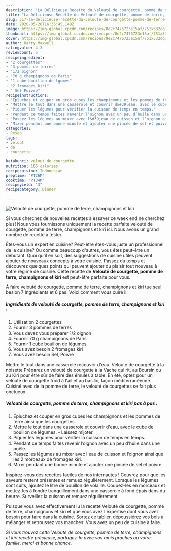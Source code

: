 ```yaml
---
description: "La Délicieuse Recette du Velouté de courgette, pomme de terre, champignons et kiri"
title: "La Délicieuse Recette du Velouté de courgette, pomme de terre, champignons et kiri"
slug: 517-la-delicieuse-recette-du-veloute-de-courgette-pomme-de-terre-champignons-et-kiri
date: 2020-05-28T16:35:45.148Z
image: https://img-global.cpcdn.com/recipes/8e2c7476723e15af/751x532cq70/veloute-de-courgette-pomme-de-terre-champignons-et-kiri-photo-principale-de-la-recette.jpg
thumbnail: https://img-global.cpcdn.com/recipes/8e2c7476723e15af/751x532cq70/veloute-de-courgette-pomme-de-terre-champignons-et-kiri-photo-principale-de-la-recette.jpg
cover: https://img-global.cpcdn.com/recipes/8e2c7476723e15af/751x532cq70/veloute-de-courgette-pomme-de-terre-champignons-et-kiri-photo-principale-de-la-recette.jpg
author: Harry Maxwell
ratingvalue: 4.3
reviewcount: 5
recipeingredient:
- "2 courgettes"
- "3 pommes de terres"
- "1/2 oignon"
- "70 g champignons de Paris"
- "1 cube bouillon de lgumes"
- "2 fromages kiri"
- " Sel Poivre"
recipeinstructions:
- "Épluchez et couper en gros cubes les champignons et les pommes de terre ainsi que les courgettes."
- "Mettre le tout dans une casserole et couvrir d&#39;eau, avec le cube de bouillon de légumes. Laissez mijoter."
- "Piquer les légumes pour vérifier la cuisson de temps en temps."
- "Pendant ce temps faites revenir l’oignon avec un peu d’huile dans une poêle."
- "Passez les légumes au mixer avec l&#39;eau de cuisson et l’oignon ainsi que les 2 morceaux de fromages kiri."
- "Mixer pendant une bonne minute et ajouter une pincée de sel et poivre."
categories:
- Resep
tags:
- velout
- de
- courgette

katakunci: velout de courgette 
nutrition: 166 calories
recipecuisine: Indonesian
preptime: "PT26M"
cooktime: "PT34M"
recipeyield: "3"
recipecategory: Dinner

---
```



![Velouté de courgette, pomme de terre, champignons et kiri](https://img-global.cpcdn.com/recipes/8e2c7476723e15af/751x532cq70/veloute-de-courgette-pomme-de-terre-champignons-et-kiri-photo-principale-de-la-recette.jpg)

Si vous cherchez de nouvelles recettes à essayer ce week end ne cherchez plus! Nous vous fournissons uniquement la recette parfaite velouté de courgette, pomme de terre, champignons et kiri ici. Nous avons un grand nombre de recette à tester.

Êtes-vous un expert en cuisine? Peut-être êtes-vous juste un professionnel de la cuisine? Ou comme beaucoup d'autres, vous êtes peut-être un débutant. Quoi qu'il en soit, des suggestions de cuisine utiles peuvent ajouter de nouveaux concepts à votre cuisine. Passez du temps et découvrez quelques points qui peuvent ajouter du plaisir tout nouveau à votre régime de cuisine. Cette recette de <strong> Velouté de courgette, pomme de terre, champignons et kiri </strong> est peut-être parfaite pour vous.

<!--inarticleads1-->

À faire velouté de courgette, pomme de terre, champignons et kiri tue seul besion 7 Ingrédients et 6 pas. Voici comment vous cuire il.

##### Ingrédients de velouté de courgette, pomme de terre, champignons et kiri :

1. Utilisation 2 courgettes
1. Fournir 3 pommes de terres
1. Vous devez vous préparer 1/2 oignon
1. Fournir 70 g champignons de Paris
1. Fournir 1 cube bouillon de légumes
1. Vous avez besoin 2 fromages kiri
1. Vous avez besoin  Sel, Poivre


Mettre le tout dans une casserole recouvrir d&#39;eau. Velouté de courgette à la noisette Préparez un velouté de courgette à la Vache qui rit, au Boursin ou au Kiri pour être sûr de faire des émules à table. En été, optez pour un velouté de courgette froid à l&#39;ail et au basilic, façon méditerranéenne. Cuisiné avec de la pomme de terre, le velouté de courgettes se fait plus onctueux. 

<!--inarticleads2-->

##### Velouté de courgette, pomme de terre, champignons et kiri pas à pas :

1. Épluchez et couper en gros cubes les champignons et les pommes de terre ainsi que les courgettes.
1. Mettre le tout dans une casserole et couvrir d&#39;eau, avec le cube de bouillon de légumes. - Laissez mijoter.
1. Piquer les légumes pour vérifier la cuisson de temps en temps.
1. Pendant ce temps faites revenir l’oignon avec un peu d’huile dans une poêle.
1. Passez les légumes au mixer avec l&#39;eau de cuisson et l’oignon ainsi que les 2 morceaux de fromages kiri.
1. Mixer pendant une bonne minute et ajouter une pincée de sel et poivre.


Inspirez-vous des recettes faciles de nos internautes ! Couvrez pour que les saveurs restent présentes et remuez régulièrement. Lorsque les légumes sont cuits, ajoutez le litre de bouillon de volaille. Coupez-les en morceaux et mettez-les à fondre tranquillement dans une casserole à fond épais dans du beurre. Surveillez la cuisson et remuez régulièrement. 

<!--inarticleads1-->

<p>
Puisque vous avez effectivement lu la recette Velouté de courgette, pomme de terre, champignons et kiri et que vous avez l'expertise dont vous avez besoin pour faire dans la cuisine. Sortez ce tablier, dépoussiérez vos bols à mélanger et retroussez vos manches. Vous avez un peu de cuisine à faire.
</p>

<p>
<i>Si vous trouvez cette Velouté de courgette, pomme de terre, champignons et kiri recette précieuse, partagez-la avec vos amis proches ou votre famille, merci et bonne chance.</i>
</p>

